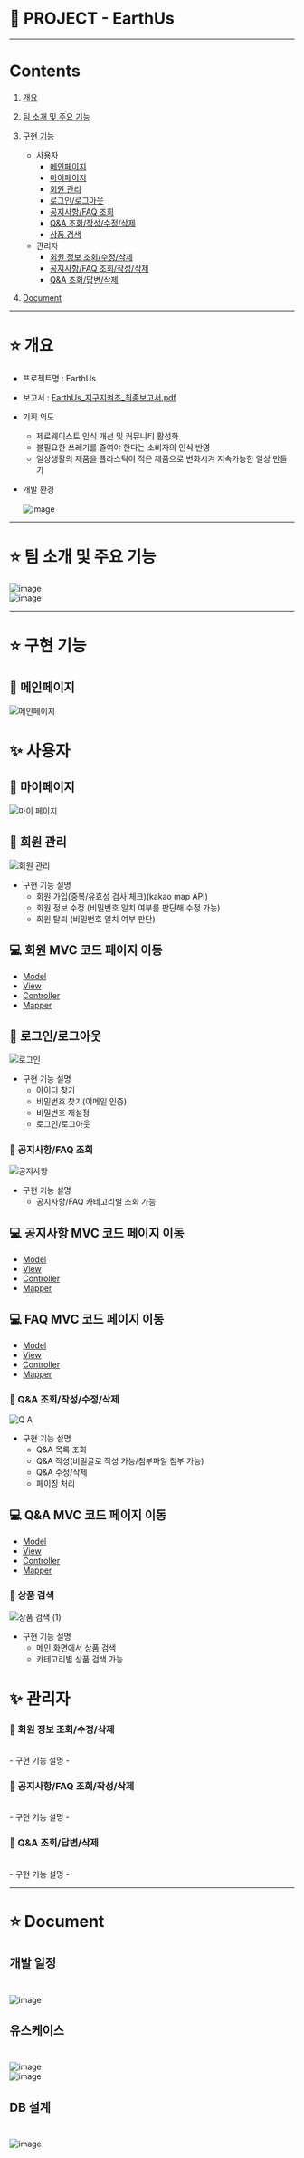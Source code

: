 # 🏢 PROJECT - EarthUs

***
# Contents <br>
1. [개요](#star-개요)  
2. [팀 소개 및 주요 기능](#star-팀-소개-및-주요-기능)
3. [구현 기능](#star-구현-기능)
    - 사용자
        - [메인페이지](#pushpin-메인페이지)
        - [마이페이지](#pushpin-마이페이지)
        - [회원 관리](#pushpin-회원-관리)
        - [로그인/로그아웃](#pushpin-로그인로그아웃)
        - [공지사항/FAQ 조회](#pushpin-공지사항faq-조회)
        - [Q&A 조회/작성/수정/삭제](#pushpin-Q&A-조회작성수정삭제)
        - [상품 검색](#pushpin-상품-검색)
     - 관리자
        - [회원 정보 조회/수정/삭제](#pushpin-회원-정보-조회수정삭제)
        - [공지사항/FAQ 조회/작성/삭제](#pushpin-공지사항/faq-조회작성삭제)
        - [Q&A 조회/답변/삭제](#pushpin-Q&A-조회답변삭제)
   
3. [Document](#star-document)

***
 
# :star: 개요
- 프로젝트명 : EarthUs <br>

- 보고서 : [EarthUs_지구지켜조_최종보고서.pdf](https://github.com/wwndbs/earthusProject/files/9958924/EarthUs_._.pdf) <br>

- 기획 의도  <br>
  - 제로웨이스트 인식 개선 및 커뮤니티 활성화 <br>
  - 불필요한 쓰레기를 줄여야 한다는 소비자의 인식 반영 <br>
  - 일상생활의 제품을 플라스틱이 적은 제품으로 변화시켜 지속가능한 일상 만들기<br>

- 개발 환경 <br><br>
![image](https://user-images.githubusercontent.com/102542087/200749423-28855af5-d7a8-4f40-896a-53495af3a05b.png) <br>

***

# :star: 팀 소개 및 주요 기능
![image](https://user-images.githubusercontent.com/102542087/200527700-ed0c0090-681c-4f7c-a6c3-a6d59ca55050.png) <br>
![image](https://user-images.githubusercontent.com/102542087/200527720-4736ddc7-9dca-42aa-9a20-36fbac66afd0.png) <br>


***
# :star: 구현 기능

## :pushpin: 메인페이지
![메인페이지](https://user-images.githubusercontent.com/102542087/200755802-6e427657-7363-46e5-8a19-95d738cfd781.gif) <br>

# :sparkles: 사용자

## :pushpin: 마이페이지
![마이 페이지](https://user-images.githubusercontent.com/102542087/200756402-2cea8740-9fd3-4cc2-a583-e0c45370f347.gif) <br>
    
    
## :pushpin: 회원 관리
![회원 관리](https://user-images.githubusercontent.com/102542087/200756303-0e0a3db7-d0af-4095-88c7-1640f11e7025.gif) <br>
- 구현 기능 설명
    - 회원 가입(중복/유효성 검사 체크)(kakao map API)
    - 회원 정보 수정 (비밀번호 일치 여부를 판단해 수정 가능)
    - 회원 탈퇴 (비밀번호 일치 여부 판단)


## 💻 회원 MVC 코드 페이지 이동
- [Model](https://github.com/ssuminee/earthusProject/tree/main/src/main/java/com/us/member/model)
- [View](https://github.com/ssuminee/earthusProject/tree/main/src/main/webapp/views/member)
- [Controller](https://github.com/ssuminee/earthusProject/tree/main/src/main/java/com/us/member/controller)
- [Mapper](https://github.com/ssuminee/earthusProject/blob/main/src/main/java/db/sql/member-mapper.xml)

    
## :pushpin: 로그인/로그아웃
![로그인](https://user-images.githubusercontent.com/102542087/200803191-8229167f-6586-43de-bdb1-eb2d0cdb838d.gif) <br>
- 구현 기능 설명
    - 아이디 찾기
    - 비밀번호 찾기(이메일 인증)
    - 비밀번호 재설정
    - 로그인/로그아웃


### 📌 공지사항/FAQ 조회
![공지사항](https://user-images.githubusercontent.com/102542087/200804000-0941a55b-d688-4dc2-b88f-50a7415df96f.gif) <br>
- 구현 기능 설명
    - 공지사항/FAQ 카테고리별 조회 가능
 
 ## 💻 공지사항 MVC 코드 페이지 이동
- [Model](https://github.com/ssuminee/earthusProject/tree/main/src/main/java/com/us/cs/notice/model)
- [View](https://github.com/ssuminee/earthusProject/tree/main/src/main/webapp/views/cs/notice)
- [Controller](https://github.com/ssuminee/earthusProject/tree/main/src/main/java/com/us/cs/notice/controller)
- [Mapper](https://github.com/ssuminee/earthusProject/blob/main/src/main/java/db/sql/customerService-mapper.xml)

## 💻 FAQ MVC 코드 페이지 이동
- [Model](https://github.com/ssuminee/earthusProject/tree/main/src/main/java/com/us/cs/faq/model)
- [View](https://github.com/ssuminee/earthusProject/tree/main/src/main/webapp/views/cs/faq)
- [Controller](https://github.com/ssuminee/earthusProject/tree/main/src/main/java/com/us/cs/faq/controller)
- [Mapper](https://github.com/ssuminee/earthusProject/blob/main/src/main/java/db/sql/customerService-mapper.xml)


### 📌 Q&A 조회/작성/수정/삭제
![Q A](https://user-images.githubusercontent.com/102542087/200810838-b0a198a8-e3b2-4154-9f83-bf6466d1cdd6.gif) <br>
- 구현 기능 설명
    - Q&A 목록 조회
    - Q&A 작성(비밀글로 작성 가능/첨부파일 첨부 가능)
    - Q&A 수정/삭제
    - 페이징 처리
 
 ## 💻 Q&A MVC 코드 페이지 이동
- [Model](https://github.com/ssuminee/earthusProject/tree/main/src/main/java/com/us/cs/qna/model)
- [View](https://github.com/ssuminee/earthusProject/tree/main/src/main/webapp/views/cs/qna)
- [Controller](https://github.com/ssuminee/earthusProject/tree/main/src/main/java/com/us/cs/qna/controller)
- [Mapper](https://github.com/ssuminee/earthusProject/blob/main/src/main/java/db/sql/customerService-mapper.xml)


### 📌 상품 검색
![상품 검색 (1)](https://user-images.githubusercontent.com/102542087/200816498-d8c0557a-e7ec-4b07-89d1-18c5a89c4190.gif) <br>
- 구현 기능 설명
    - 메인 화면에서 상품 검색
    - 카테고리별 상품 검색 가능
    
# :sparkles: 관리자

### 📌 회원 정보 조회/수정/삭제
 <br>
- 구현 기능 설명
    - 
    
### 📌 공지사항/FAQ 조회/작성/삭제
 <br>
- 구현 기능 설명
    - 

### 📌 Q&A 조회/답변/삭제
 <br>
- 구현 기능 설명
    - 
    
</details>


***
# :star: Document

## 개발 일정 <br><br>
![image](https://user-images.githubusercontent.com/102542087/200530788-b46d72d2-6087-4a4b-9ae0-072c39e37976.png) <br>


## 유스케이스 <br><br>
![image](https://user-images.githubusercontent.com/102542087/200530772-6fa313c5-b984-4742-908b-a37f38385969.png) <br>
![image](https://user-images.githubusercontent.com/102542087/200530760-4f4a7a1b-6a5d-43ad-8c02-a6925e0ddc1f.png) <br>

## DB 설계 <br><br>
![image](https://user-images.githubusercontent.com/102542087/200531201-326c352b-d58b-4e4a-bacd-6475ef61a45e.png) <br>

 
